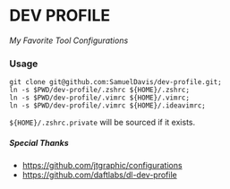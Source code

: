 # DEV PROFILE
_My Favorite Tool Configurations_

### Usage
```shell 
git clone git@github.com:SamuelDavis/dev-profile.git;
ln -s $PWD/dev-profile/.zshrc ${HOME}/.zshrc;
ln -s $PWD/dev-profile/.vimrc ${HOME}/.vimrc;
ln -s $PWD/dev-profile/.vimrc ${HOME}/.ideavimrc;
```

`${HOME}/.zshrc.private` will be sourced if it exists.

##### Special Thanks
- https://github.com/jtgraphic/configurations
- https://github.com/daftlabs/dl-dev-profile
